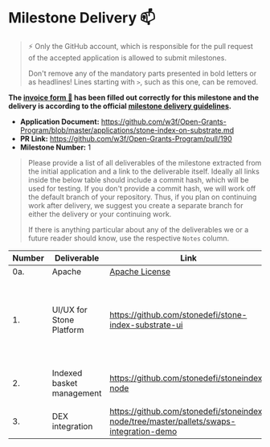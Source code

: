 # Milestone Delivery :mailbox:

> ⚡ Only the GitHub account, which is responsible for the pull request of the accepted application is allowed to submit milestones. 
> 
> Don't remove any of the mandatory parts presented in bold letters or as headlines! Lines starting with `>`, such as this one, can be removed.

**The [invoice form :pencil:](https://docs.google.com/forms/d/e/1FAIpQLSdSqj2vYjvpiIytkjcc40Pwl0Eg76WGUAq5L9e8eFuuOegmLw/viewform) has been filled out correctly for this milestone and the delivery is according to the official [milestone delivery guidelines](https://github.com/w3f/General-Grants-Program/blob/master/grants/milestone-deliverables-guidelines.md).**  

* **Application Document:** https://github.com/w3f/Open-Grants-Program/blob/master/applications/stone-index-on-substrate.md 
* **PR Link:** https://github.com/w3f/Open-Grants-Program/pull/190
* **Milestone Number:** 1

> Please provide a list of all deliverables of the milestone extracted from the initial application and a link to the deliverable itself. Ideally all links inside the below table should include a commit hash, which will be used for testing. If you don't provide a commit hash, we will work off the default branch of your repository. Thus, if you plan on continuing work after delivery, we suggest you create a separate branch for either the delivery or your continuing work. 
> 
> If there is anything particular about any of the deliverables we or a future reader should know, use the respective `Notes` column.

| Number | Deliverable | Link | Notes |
| ------------- | ------------- | ------------- |------------- |
| 0a. | Apache | [Apache License](https://github.com/stonedefi/stone-index-substrate-ui/blob/master/LICENSE)| ... |
| 1. | UI/UX for Stone Platform |https://github.com/stonedefi/stone-index-substrate-ui|For the usage guide, please see details Tuturial.md in /tutorial folder| 
| 2. | Indexed basket management |https://github.com/stonedefi/stoneindex-node| The app document is updated in README.md| 
| 3. | DEX integration | https://github.com/stonedefi/stoneindex-node/tree/master/pallets/swaps-integration-demo| ...| 

